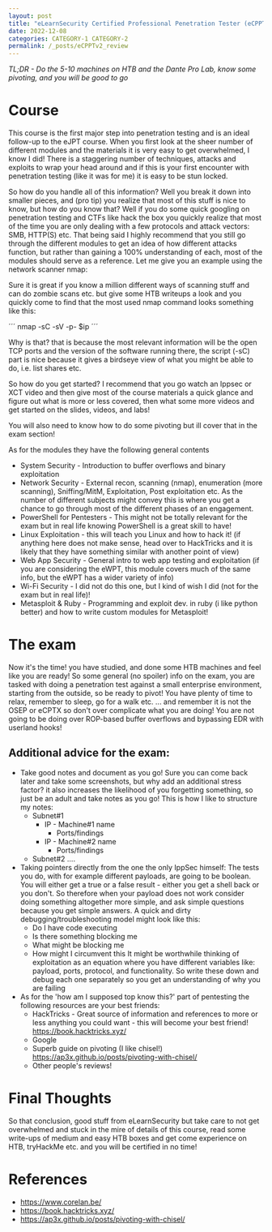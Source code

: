 ```yaml
---
layout: post
title: "eLearnSecurity Certified Professional Penetration Tester (eCPPTv2) Review"
date: 2022-12-08
categories: CATEGORY-1 CATEGORY-2
permalink: /_posts/eCPPTv2_review
---
```


*TL;DR - Do the 5-10 machines on HTB and the Dante Pro Lab, know some pivoting, and you will be good to go*

# Course
This course is the first major step into penetration testing and is an ideal follow-up to the eJPT course. When you first look at the sheer number of different modules and the materials it is very easy to get overwhelmed, I know I did! There is a staggering number of techniques, attacks and exploits to wrap your head around and if this is your first encounter with penetration testing (like it was for me) it is easy to be stun locked. 

So how do you handle all of this information? Well you break it down into smaller pieces, and (pro tip) you realize that most of this stuff is nice to know, but how do you know that? Well if you do some quick googling on penetration testing and CTFs like hack the box you quickly realize that most of the time you are only dealing with a few protocols and attack vectors: SMB, HTTP(S) etc. That being said I highly recommend that you still go through the different modules to get an idea of how different attacks function, but rather than gaining a 100% understanding of each, most of the modules should serve as a reference. Let me give you an example using the network scanner nmap:

Sure it is great if you know a million different ways of scanning stuff and can do zombie scans etc. but give some HTB writeups a look and you quickly come to find that the most used nmap command looks something like this:

´´´
nmap -sC -sV -p- $ip 
´´´

Why is that? that is because the most relevant information will be the open TCP ports and the version of the software running there, the script (-sC) part is nice because it gives a birdseye view of what you might be able to do, i.e. list shares etc.

So how do you get started? I recommend that you go watch an Ippsec or XCT video and then give most of the course materials a quick glance and figure out what is more or less covered, then what some more videos and get started on the slides, videos, and labs!

You will also need to know how to do some pivoting but ill cover that in the exam section!

As for the modules they have the following general contents

- System Security - Introduction to buffer overflows and binary exploitation
- Network Security - External recon, scanning (nmap), enumeration (more scanning), Sniffing/MitM, Exploitation, Post exploitation etc. As the number of different subjects might convey this is where you get a chance to go through most of the different phases of an engagement.
- PowerShell for Pentesters - This might not be totally relevant for the exam but in real life knowing PowerShell is a great skill to have!
- Linux Exploitation - this will teach you Linux and how to hack it! (if anything here does not make sense, head over to HackTricks and it is likely that they have something similar with another point of view)
- Web App Security - General intro to web app testing and exploitation (if you are considering the eWPT, this module covers much of the same info, but the eWPT has a wider variety of info)
- Wi-Fi Security - I did not do this one, but I kind of wish I did (not for the exam but in real life)!
- Metasploit & Ruby - Programming and exploit dev. in ruby (i like python better) and how to write custom modules for Metasploit!

# The exam
Now it's the time! you have studied, and done some HTB machines and feel like you are ready! So some general (no spoiler) info on the exam, you are tasked with doing a penetration test against a small enterprise environment, starting from the outside, so be ready to pivot! You have plenty of time to relax, remember to sleep, go for a walk etc. ... and remember it is not the OSEP or eCPTX so don't over complicate what you are doing! You are not going to be doing over ROP-based buffer overflows and bypassing EDR with userland hooks!

## Additional advice for the exam:
- Take good notes and document as you go! Sure you can come back later and take some screenshots, but why add an additional stress factor? it also increases the likelihood of you forgetting something, so just be an adult and take notes as you go! This is how I like to structure my notes:
  - Subnet#1
    - IP - Machine#1 name
      - Ports/findings
    - IP - Machine#2 name
      - Ports/findings
  - Subnet#2 ....
- Taking pointers directly from the one the only IppSec himself: The tests you do, with for example different payloads, are going to be boolean. You will either get a true or a false result - either you get a shell back or you don't. So therefore when your payload does not work consider doing something altogether more simple, and ask simple questions because you get simple answers. A quick and dirty debugging/troubleshooting model might look like this:
  - Do I have code executing
  - Is there something blocking me
  - What might be blocking me
  - How might I circumvent this
It might be worthwhile thinking of exploitation as an equation where you have different variables like: payload, ports, protocol, and functionality. So write these down and debug each one separately so you get an understanding of why you are failing
- As for the 'how am I supposed top know this?' part of pentesting the following resources are your best friends:
  - HackTricks - Great source of information and references to more or less anything you could want - this will become your best friend! https://book.hacktricks.xyz/
  - Google
  - Superb guide on pivoting (I like chisel!) https://ap3x.github.io/posts/pivoting-with-chisel/
  - Other people's reviews!

# Final Thoughts
So that conclusion, good stuff from eLearnSecurity but take care to not get overwhelmed and stuck in the mire of details of this course, read some write-ups of medium and easy HTB boxes and get come experience on HTB, tryHackMe etc. and you will be certified in no time!

# References
- https://www.corelan.be/
- https://book.hacktricks.xyz/
- https://ap3x.github.io/posts/pivoting-with-chisel/
